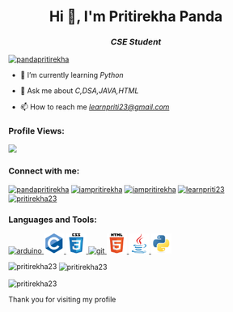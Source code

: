 <h1 align="center">Hi 👋, I'm Pritirekha Panda</h1>
<h3 align="center"><b><i>CSE Student</i></b></h3>



<p align="left"> <a href="https://twitter.com/pandapritirekha" target="blank"><img src="https://img.shields.io/twitter/follow/pandapritirekha?logo=twitter&style=for-the-badge" alt="pandapritirekha" /></a> </p>

- 🌱 I’m currently learning *Python*

- 💬 Ask me about *C,DSA,JAVA,HTML*

- 📫 How to reach me *learnpriti23@gmail.com*
 ###  Profile Views:

<img width="20%" src="https://profile-counter.glitch.me/{Pritirekha23}/count.svg" /> 
<h3 align="left">Connect with me:</h3>
<p align="left">
<a href="https://twitter.com/pandapritirekha" target="blank"><img align="center" src="https://raw.githubusercontent.com/rahuldkjain/github-profile-readme-generator/master/src/images/icons/Social/twitter.svg" alt="pandapritirekha" height="30" width="40" /></a>
<a href="https://linkedin.com/in/iampritirekha" target="blank"><img align="center" src="https://raw.githubusercontent.com/rahuldkjain/github-profile-readme-generator/master/src/images/icons/Social/linked-in-alt.svg" alt="iampritirekha" height="30" width="40" /></a>
<a href="https://instagram.com/iampritirekha" target="blank"><img align="center" src="https://raw.githubusercontent.com/rahuldkjain/github-profile-readme-generator/master/src/images/icons/Social/instagram.svg" alt="iampritirekha" height="30" width="40" /></a>
<a href="https://www.hackerrank.com/learnpriti23" target="blank"><img align="center" src="https://raw.githubusercontent.com/rahuldkjain/github-profile-readme-generator/master/src/images/icons/Social/hackerrank.svg" alt="learnpriti23" height="30" width="40" /></a>
<a href="https://www.leetcode.com/pritirekha23" target="blank"><img align="center" src="https://raw.githubusercontent.com/rahuldkjain/github-profile-readme-generator/master/src/images/icons/Social/leet-code.svg" alt="pritirekha23" height="30" width="40" /></a>
</p>

<h3 align="left">Languages and Tools:</h3>
<p align="left"> <a href="https://www.arduino.cc/" target="_blank" rel="noreferrer"> <img src="https://cdn.worldvectorlogo.com/logos/arduino-1.svg" alt="arduino" width="40" height="40"/> </a> <a href="https://www.cprogramming.com/" target="_blank" rel="noreferrer"> <img src="https://raw.githubusercontent.com/devicons/devicon/master/icons/c/c-original.svg" alt="c" width="40" height="40"/> </a> <a href="https://www.w3schools.com/css/" target="_blank" rel="noreferrer"> <img src="https://raw.githubusercontent.com/devicons/devicon/master/icons/css3/css3-original-wordmark.svg" alt="css3" width="40" height="40"/> </a> <a href="https://git-scm.com/" target="_blank" rel="noreferrer"> <img src="https://www.vectorlogo.zone/logos/git-scm/git-scm-icon.svg" alt="git" width="40" height="40"/> </a> <a href="https://www.w3.org/html/" target="_blank" rel="noreferrer"> <img src="https://raw.githubusercontent.com/devicons/devicon/master/icons/html5/html5-original-wordmark.svg" alt="html5" width="40" height="40"/> </a> <a href="https://www.java.com" target="_blank" rel="noreferrer"> <img src="https://raw.githubusercontent.com/devicons/devicon/master/icons/java/java-original.svg" alt="java" width="40" height="40"/> </a> <a href="https://www.python.org" target="_blank" rel="noreferrer"> <img src="https://raw.githubusercontent.com/devicons/devicon/master/icons/python/python-original.svg" alt="python" width="40" height="40"/> </a> </p>

<p><img align="left" src="https://github-readme-stats.vercel.app/api/top-langs?username=pritirekha23&show_icons=true&locale=en&layout=compact" alt="pritirekha23" /></p>

<p>&nbsp;<img align="center" src="https://github-readme-stats.vercel.app/api?username=pritirekha23&show_icons=true&locale=en" alt="pritirekha23" /></p>

<p><img align="center" src="https://github-readme-streak-stats.herokuapp.com/?user=pritirekha23&" alt="pritirekha23" /></p>
<p> Thank you for visiting my profile</p>
